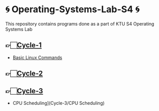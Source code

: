 
# 🌀 Operating-Systems-Lab-S4 🌀
This repository contains programs done as a part of KTU S4 Operating Systems Lab

## 👉🏻[Cycle-1](Cycle-1)

 - [Basic Linux Commands](Cycle-1/Linux_Commands.md)

## 👉🏻[Cycle-2](Cycle-2)

## 👉🏻[Cycle-3](Cycle-3)
 - CPU Scheduling](Cycle-3/CPU Scheduling)

